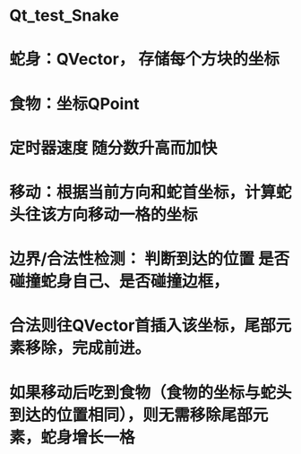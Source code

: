 # Qt_test_Snake
# 蛇身：QVector<QPoint>， 存储每个方块的坐标

# 食物：坐标QPoint

# 定时器速度 随分数升高而加快

# 移动：根据当前方向和蛇首坐标，计算蛇头往该方向移动一格的坐标

# 边界/合法性检测： 判断到达的位置 是否碰撞蛇身自己、是否碰撞边框，

# 合法则往QVector首插入该坐标，尾部元素移除，完成前进。

# 如果移动后吃到食物（食物的坐标与蛇头到达的位置相同），则无需移除尾部元素，蛇身增长一格
